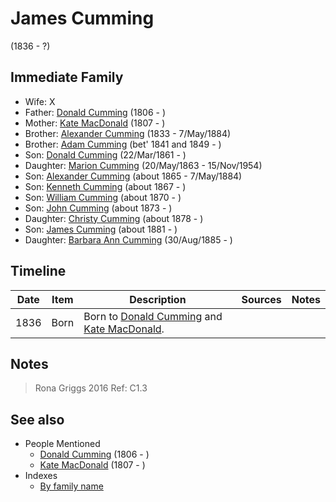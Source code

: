 ﻿---
layout: person
subject_key: i66384942
permalink: /people/i66384942
---

# James Cumming
(1836 - ?)

## Immediate Family

* Wife: X
* Father: [Donald Cumming](./@i45726416@-donald-cumming-b1806-d.md) (1806 - )
* Mother: [Kate MacDonald](./@i28255030@-kate-macdonald-b1807-d.md) (1807 - )
* Brother: [Alexander Cumming](./@i7028096@-alexander-cumming-b1833-d1884-5-7.md) (1833 - 7/May/1884)
* Brother: [Adam Cumming](./@i55409960@-adam-cumming-b1841~1849-d.md) (bet' 1841 and 1849 - )
* Son: [Donald Cumming](./@i20465544@-donald-cumming-b1861-3-22-d.md) (22/Mar/1861 - )
* Daughter: [Marion Cumming](./@i59851647@-marion-cumming-b1863-5-20-d1954-11-15.md) (20/May/1863 - 15/Nov/1954)
* Son: [Alexander Cumming](./@i7306221@-alexander-cumming-b1865-d1884-5-7.md) (about 1865 - 7/May/1884)
* Son: [Kenneth Cumming](./@i14447152@-kenneth-cumming-b1867-d.md) (about 1867 - )
* Son: [William Cumming](./@i10016098@-william-cumming-b1870-d.md) (about 1870 - )
* Son: [John Cumming](./@i87723702@-john-cumming-b1873-d.md) (about 1873 - )
* Daughter: [Christy Cumming](./@i94377968@-christy-cumming-b1878-d.md) (about 1878 - )
* Son: [James Cumming](./@i64418166@-james-cumming-b1881-d.md) (about 1881 - )
* Daughter: [Barbara Ann Cumming](./@i57039529@-barbara-ann-cumming-b1885-8-30-d.md) (30/Aug/1885 - )

## Timeline

Date | Item | Description | Sources | Notes
---|---|---|---|---
1836 | Born | Born to [Donald Cumming](./@i45726416@-donald-cumming-b1806-d.md) and [Kate MacDonald](./@i28255030@-kate-macdonald-b1807-d.md). |  | 

## Notes

> Rona Griggs 2016 Ref: C1.3
>



## See also

- People Mentioned
  - [Donald Cumming](./@i45726416@-donald-cumming-b1806-d.md) (1806 - )
  - [Kate MacDonald](./@i28255030@-kate-macdonald-b1807-d.md) (1807 - )
- Indexes
  - [By family name](../index-by-family-name.md)
